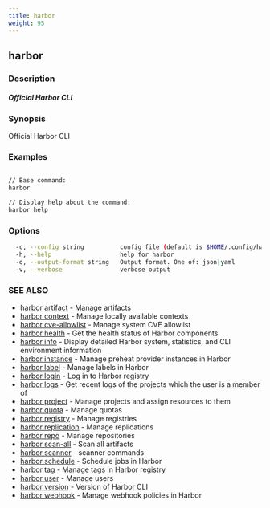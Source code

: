 ```yaml
---
title: harbor
weight: 95
---
```

## harbor

### Description

##### Official Harbor CLI

### Synopsis

Official Harbor CLI

### Examples

```sh

// Base command:
harbor

// Display help about the command:
harbor help

```

### Options

```sh
  -c, --config string          config file (default is $HOME/.config/harbor-cli/config.yaml)
  -h, --help                   help for harbor
  -o, --output-format string   Output format. One of: json|yaml
  -v, --verbose                verbose output
```

### SEE ALSO

* [harbor artifact](harbor-artifact.md)	 - Manage artifacts
* [harbor context](harbor-context.md)	 - Manage locally available contexts
* [harbor cve-allowlist](harbor-cve-allowlist.md)	 - Manage system CVE allowlist
* [harbor health](harbor-health.md)	 - Get the health status of Harbor components
* [harbor info](harbor-info.md)	 - Display detailed Harbor system, statistics, and CLI environment information
* [harbor instance](harbor-instance.md)	 - Manage preheat provider instances in Harbor
* [harbor label](harbor-label.md)	 - Manage labels in Harbor
* [harbor login](harbor-login.md)	 - Log in to Harbor registry
* [harbor logs](harbor-logs.md)	 - Get recent logs of the projects which the user is a member of
* [harbor project](harbor-project.md)	 - Manage projects and assign resources to them
* [harbor quota](harbor-quota.md)	 - Manage quotas
* [harbor registry](harbor-registry.md)	 - Manage registries
* [harbor replication](harbor-replication.md)	 - Manage replications
* [harbor repo](harbor-repo.md)	 - Manage repositories
* [harbor scan-all](harbor-scan-all.md)	 - Scan all artifacts
* [harbor scanner](harbor-scanner.md)	 - scanner commands
* [harbor schedule](harbor-schedule.md)	 - Schedule jobs in Harbor
* [harbor tag](harbor-tag.md)	 - Manage tags in Harbor registry
* [harbor user](harbor-user.md)	 - Manage users
* [harbor version](harbor-version.md)	 - Version of Harbor CLI
* [harbor webhook](harbor-webhook.md)	 - Manage webhook policies in Harbor

